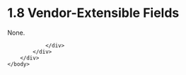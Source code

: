 <html dir="LTR" xmlns:mshelp="http://msdn.microsoft.com/mshelp" xmlns:ddue="http://ddue.schemas.microsoft.com/authoring/2003/5" xmlns:xlink="http://www.w3.org/1999/xlink" xmlns:tool="http://www.microsoft.com/tooltip">
    <head>
        <meta http-equiv="Content-Type" content="text/html; CHARSET=utf-8"></meta>
        <meta name="save" content="history"></meta>
        <title>1.8 Vendor-Extensible Fields</title>
        <xml>
            <mshelp:toctitle title="1.8 Vendor-Extensible Fields"></mshelp:toctitle>
            <mshelp:rltitle title="[MS-OXCNOTIF]: Vendor-Extensible Fields"></mshelp:rltitle>
            <mshelp:keyword index="A" term="bf8e7f93-fb3c-4c9b-a439-aa9439383029"></mshelp:keyword>
            <mshelp:attr name="DCSext.ContentType" value="open specification"></mshelp:attr>
            <mshelp:attr name="AssetID" value="bf8e7f93-fb3c-4c9b-a439-aa9439383029"></mshelp:attr>
            <mshelp:attr name="TopicType" value="kbRef"></mshelp:attr>
            <mshelp:attr name="DCSext.Title" value="[MS-OXCNOTIF]: Vendor-Extensible Fields" />
        </xml>
    </head>
    <body>
        <div id="header">
            <h1 class="heading">1.8 Vendor-Extensible Fields</h1>
        </div>
        <div id="mainSection">
            <div id="mainBody">
                <div id="allHistory" class="saveHistory"></div>
                <div id="sectionSection0" class="section" name="collapseableSection">
                    

<p>None.</p>


                </div>
            </div>
        </div>
    </body>
</html>